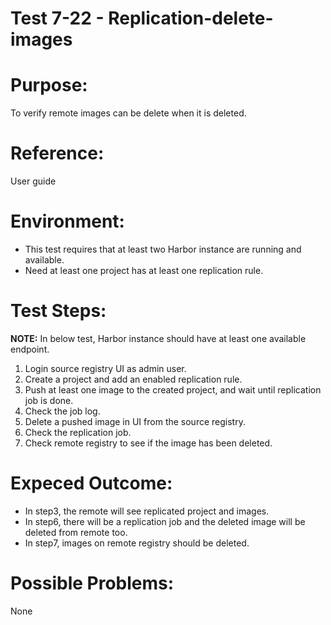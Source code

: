 Test 7-22 - Replication-delete-images  
=======

# Purpose:

To verify remote images can be delete when it is deleted.  

# Reference:

User guide  

# Environment:

* This test requires that at least two Harbor instance are running and available.
* Need at least one project has at least one replication rule.

# Test Steps:  
**NOTE:** In below test, Harbor instance should have at least one available endpoint.  

1. Login source registry UI as admin user.  
2. Create a project and add an enabled replication rule.
3. Push at least one image to the created project, and wait until replication job is done.  
4. Check the job log.  
5. Delete a pushed image in UI from the source registry.  
6. Check the replication job.  
7. Check remote registry to see if the image has been deleted.  

# Expeced Outcome:

* In step3, the remote will see replicated project and images.  
* In step6, there will be a replication job and the deleted image will be deleted from remote too.  
* In step7, images on remote registry should be deleted.  

# Possible Problems:
None
